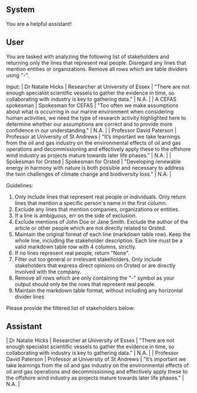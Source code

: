 ## System

You are a helpful assistant!

## User


You are tasked with analyzing the following list of stakeholders and returning only the lines that represent real people. Disregard any lines that mention entities or organizations. Remove all rows which are table dividers using "-".

Input:
| Dr Natalie Hicks | Researcher at University of Essex | "There are not enough specialist scientific vessels to gather the evidence in time, so collaborating with industry is key to gathering data." | N.A. |
| A CEFAS spokesman | Spokesman for CEFAS | "Too often we make assumptions about what is occurring in our marine environment when considering human activities, we need the type of research activity highlighted here to determine whether our assumptions are correct and to provide more confidence in our understanding." | N.A. |
| Professor David Paterson | Professor at University of St Andrews | "It’s important we take learnings from the oil and gas industry on the environmental effects of oil and gas operations and decommissioning and effectively apply these to the offshore wind industry as projects mature towards later life phases." | N.A. |
| Spokesman for Orsted | Spokesman for Orsted | "Developing renewable energy in harmony with nature is both possible and necessary to address the twin challenges of climate change and biodiversity loss." | N.A. |

Guidelines:
1. Only include lines that represent real people or individuals. Only return lines that mention a specific person's name in the first column.
2. Exclude any lines that mention companies, organizations or entities.
3. If a line is ambiguous, err on the side of exclusion.
4. Exclude mentions of John Doe or Jane Smith. Exclude the author of the article or other people which are not directly related to Orsted.
5. Maintain the original format of each line (markdown table row). Keep the whole line, including the stakeholder description. Each line must be a valid markdown table row with 4 columns, strictly.
6. If no lines represent real people, return "None".
7. Filter out too general or irrelevant stakeholders. Only include stakeholders that express direct opinions on Orsted or are directly involved with the company.
8. Remove all rows which are only containing the "-" symbol as your output should only be the rows that represent real people.
9. Maintain the markdown table format, without including any horizontal divider lines

Please provide the filtered list of stakeholders below:
        

## Assistant

| Dr Natalie Hicks | Researcher at University of Essex | "There are not enough specialist scientific vessels to gather the evidence in time, so collaborating with industry is key to gathering data." | N.A. |
| Professor David Paterson | Professor at University of St Andrews | "It’s important we take learnings from the oil and gas industry on the environmental effects of oil and gas operations and decommissioning and effectively apply these to the offshore wind industry as projects mature towards later life phases." | N.A. |

